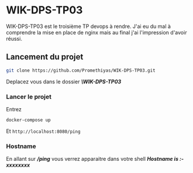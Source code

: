 # WIK-DPS-TP03
WIK-DPS-TP03 est le troisième TP devops à rendre. J'ai eu du mal à comprendre la mise en place de nginx mais au final j'ai l'impression d'avoir réussi.

## Lancement du projet 

```bash
git clone https://github.com/Promethiyas/WIK-DPS-TP03.git
```

Deplacez vous dans le dossier ***\WIK-DPS-TP03***

### Lancer le projet

Entrez 
```bash
docker-compose up 
```
Et `http://localhost:8080/ping`

### Hostname

En allant sur ***/ping*** vous verrez apparaitre dans votre shell ***Hostname is :- xxxxxxxx***
